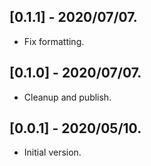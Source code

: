 ## [0.1.1] - 2020/07/07.

* Fix formatting.

## [0.1.0] - 2020/07/07.

* Cleanup and publish.

## [0.0.1] - 2020/05/10.

* Initial version.
